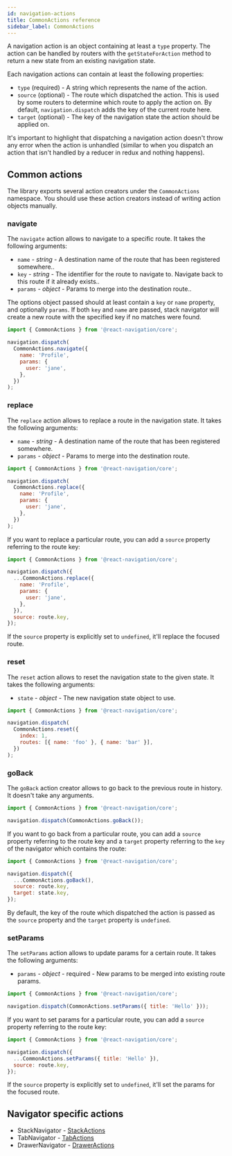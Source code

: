 ```yaml
---
id: navigation-actions
title: CommonActions reference
sidebar_label: CommonActions
---
```


A navigation action is an object containing at least a `type` property. The action can be handled by routers with the `getStateForAction` method to return a new state from an existing navigation state.

Each navigation actions can contain at least the following properties:

- `type` (required) - A string which represents the name of the action.
- `source` (optional) - The route which dispatched the action. This is used by some routers to determine which route to apply the action on. By default, `navigation.dispatch` adds the key of the current route here.
- `target` (optional) - The key of the navigation state the action should be applied on.

It's important to highlight that dispatching a navigation action doesn't throw any error when the action is unhandled (similar to when you dispatch an action that isn't handled by a reducer in redux and nothing happens).

## Common actions

The library exports several action creators under the `CommonActions` namespace. You should use these action creators instead of writing action objects manually.

### navigate

The `navigate` action allows to navigate to a specific route. It takes the following arguments:

- `name` - _string_ - A destination name of the route that has been registered somewhere..
- `key` - _string_ - The identifier for the route to navigate to. Navigate back to this route if it already exists..
- `params` - _object_ - Params to merge into the destination route..

The options object passed should at least contain a `key` or `name` property, and optionally `params`. If both `key` and `name` are passed, stack navigator will create a new route with the specified key if no matches were found.

```js
import { CommonActions } from '@react-navigation/core';

navigation.dispatch(
  CommonActions.navigate({
    name: 'Profile',
    params: {
      user: 'jane',
    },
  })
);
```

### replace

The `replace` action allows to replace a route in the navigation state. It takes the following arguments:

- `name` - _string_ - A destination name of the route that has been registered somewhere.
- `params` - _object_ - Params to merge into the destination route.

```js
import { CommonActions } from '@react-navigation/core';

navigation.dispatch(
  CommonActions.replace({
    name: 'Profile',
    params: {
      user: 'jane',
    },
  })
);
```

If you want to replace a particular route, you can add a `source` property referring to the route key:

```js
import { CommonActions } from '@react-navigation/core';

navigation.dispatch({
  ...CommonActions.replace({
    name: 'Profile',
    params: {
      user: 'jane',
    },
  }),
  source: route.key,
});
```

If the `source` property is explicitly set to `undefined`, it'll replace the focused route.

### reset

The `reset` action allows to reset the navigation state to the given state. It takes the following arguments:

- `state` - _object_ - The new navigation state object to use.

```js
import { CommonActions } from '@react-navigation/core';

navigation.dispatch(
  CommonActions.reset({
    index: 1,
    routes: [{ name: 'foo' }, { name: 'bar' }],
  })
);
```

### goBack

The `goBack` action creator allows to go back to the previous route in history. It doesn't take any arguments.

```js
import { CommonActions } from '@react-navigation/core';

navigation.dispatch(CommonActions.goBack());
```

If you want to go back from a particular route, you can add a `source` property referring to the route key and a `target` property referring to the `key` of the navigator which contains the route:

```js
import { CommonActions } from '@react-navigation/core';

navigation.dispatch({
  ...CommonActions.goBack(),
  source: route.key,
  target: state.key,
});
```

By default, the key of the route which dispatched the action is passed as the `source` property and the `target` property is `undefined`.

### setParams

The `setParams` action allows to update params for a certain route. It takes the following arguments:

- `params` - _object_ - required - New params to be merged into existing route params.

```js
import { CommonActions } from '@react-navigation/core';

navigation.dispatch(CommonActions.setParams({ title: 'Hello' }));
```

If you want to set params for a particular route, you can add a `source` property referring to the route key:

```js
import { CommonActions } from '@react-navigation/core';

navigation.dispatch({
  ...CommonActions.setParams({ title: 'Hello' }),
  source: route.key,
});
```

If the `source` property is explicitly set to `undefined`, it'll set the params for the focused route.

## Navigator specific actions

- StackNavigator - [StackActions](stack-actions.html)
- TabNavigator - [TabActions](tab-actions.html)
- DrawerNavigator - [DrawerActions](drawer-actions.html)
